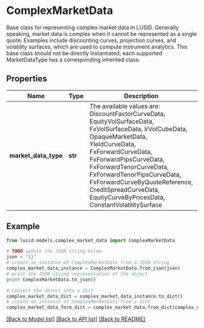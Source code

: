 # ComplexMarketData

Base class for representing complex market data in LUSID.  Generally speaking, market data is complex when it cannot be represented as a single quote.  Examples include discounting curves, projection curves, and volatility surfaces, which are used to compute instrument analytics.  This base class should not be directly instantiated; each supported MarketDataType has a corresponding inherited class.

## Properties
Name | Type | Description | Notes
------------ | ------------- | ------------- | -------------
**market_data_type** | **str** | The available values are: DiscountFactorCurveData, EquityVolSurfaceData, FxVolSurfaceData, IrVolCubeData, OpaqueMarketData, YieldCurveData, FxForwardCurveData, FxForwardPipsCurveData, FxForwardTenorCurveData, FxForwardTenorPipsCurveData, FxForwardCurveByQuoteReference, CreditSpreadCurveData, EquityCurveByPricesData, ConstantVolatilitySurface | 

## Example

```python
from lusid.models.complex_market_data import ComplexMarketData

# TODO update the JSON string below
json = "{}"
# create an instance of ComplexMarketData from a JSON string
complex_market_data_instance = ComplexMarketData.from_json(json)
# print the JSON string representation of the object
print ComplexMarketData.to_json()

# convert the object into a dict
complex_market_data_dict = complex_market_data_instance.to_dict()
# create an instance of ComplexMarketData from a dict
complex_market_data_form_dict = complex_market_data.from_dict(complex_market_data_dict)
```
[[Back to Model list]](../README.md#documentation-for-models) [[Back to API list]](../README.md#documentation-for-api-endpoints) [[Back to README]](../README.md)



